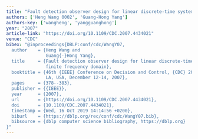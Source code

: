 ```yaml
---
title: "Fault detection observer design for linear discrete-time systems in finite frequency domain"
authors: ['Heng Wang 0002', 'Guang-Hong Yang']
authors-key: ['wangheng', 'yangguanghong']
year: "2007"
article-link: "https://doi.org/10.1109/CDC.2007.4434021"
venue: "CDC"
bibex: "@inproceedings{DBLP:conf/cdc/WangY07,
  author    = {Heng Wang and
               Guang{-}Hong Yang},
  title     = {Fault detection observer design for linear discrete-time systems in
               finite frequency domain},
  booktitle = {46th {IEEE} Conference on Decision and Control, {CDC} 2007, New Orleans,
               LA, USA, December 12-14, 2007},
  pages     = {378--383},
  publisher = {{IEEE}},
  year      = {2007},
  url       = {https://doi.org/10.1109/CDC.2007.4434021},
  doi       = {10.1109/CDC.2007.4434021},
  timestamp = {Wed, 16 Oct 2019 14:14:56 +0200},
  biburl    = {https://dblp.org/rec/conf/cdc/WangY07.bib},
  bibsource = {dblp computer science bibliography, https://dblp.org}
}"
---
```

